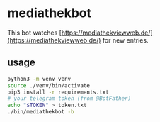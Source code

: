# mediathekbot

This bot watches [https://mediathekviewweb.de/](https://mediathekviewweb.de/) for new entries.

## usage

```bash
python3 -m venv venv
source ./venv/bin/activate
pip3 install -r requirements.txt
# your telegram token (from @BotFather)
echo "$TOKEN" > token.txt
./bin/mediathekbot -b
```
